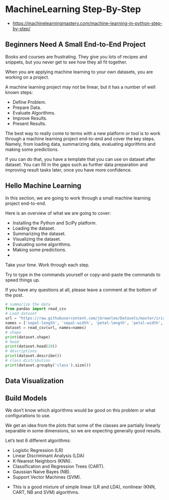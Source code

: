 # MachineLearning  Step-By-Step
- https://machinelearningmastery.com/machine-learning-in-python-step-by-step/

## Beginners Need A Small End-to-End Project

Books and courses are frustrating. They give you lots of recipes and snippets, but you never get to see how they all fit together.

When you are applying machine learning to your own datasets, you are working on a project.

A machine learning project may not be linear, but it has a number of well known steps:

- Define Problem.
- Prepare Data.
- Evaluate Algorithms.
- Improve Results.
- Present Results.

The best way to really come to terms with a new platform or tool is to work through a machine learning project end-to-end and cover the key steps. Namely, from loading data, summarizing data, evaluating algorithms and making some predictions.

If you can do that, you have a template that you can use on dataset after dataset. You can fill in the gaps such as further data preparation and improving result tasks later, once you have more confidence.


## Hello  Machine Learning

In this section, we are going to work through a small machine learning project end-to-end.

Here is an overview of what we are going to cover:

- Installing the Python and SciPy platform.
- Loading the dataset.
- Summarizing the dataset.
- Visualizing the dataset.
- Evaluating some algorithms.
- Making some predictions.
- 
Take your time. Work through each step.

Try to type in the commands yourself or copy-and-paste the commands to speed things up.

If you have any questions at all, please leave a comment at the bottom of the post.

```python
# summarize the data
from pandas import read_csv
# Load dataset
url = "https://raw.githubusercontent.com/jbrownlee/Datasets/master/iris.csv"
names = ['sepal-length', 'sepal-width', 'petal-length', 'petal-width', 'class']
dataset = read_csv(url, names=names)
# shape
print(dataset.shape)
# head
print(dataset.head(20))
# descriptions
print(dataset.describe())
# class distribution
print(dataset.groupby('class').size())

```

## Data Visualization



## Build Models
We don’t know which algorithms would be good on this problem or what configurations to use.

We get an idea from the plots that some of the classes are partially linearly separable in some dimensions, so we are expecting generally good results.

Let’s test 6 different algorithms:

- Logistic Regression (LR)
- Linear Discriminant Analysis (LDA)
- K-Nearest Neighbors (KNN).
- Classification and Regression Trees (CART).
- Gaussian Naive Bayes (NB).
- Support Vector Machines (SVM).

* This is a good mixture of simple linear (LR and LDA), nonlinear (KNN, CART, NB and SVM) algorithms.
